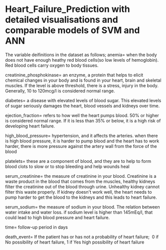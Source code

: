 # Heart_Failure_Prediction with detailed visualisations and comparable models of SVM and ANN

The variable deifinitions in the dataset as follows;
anemia= when the body does not have enough heathy red blood cells(so low levels of hemoglobin). Red blood cells carry oxygen to body tissues.

creatinine_phosphokinase= an enzyme, a protein that helps to elicit chemical changes in your body and is found in your heart, brain and skeletal muscles. If the level is above threshold, there is a stress, injury in the body. Generally, 10 to 120mcg/l is considered normal range. 

diabetes= a disease with elevated levels of blood sugar. This elevated levels of sugar seriously damages the heart, blood vessels and kidneys over time.

ejection_fraction= refers to how well the heart pumps blood. 50% or higher is considered normal range. If it is less than 35% or below, it is a high risk of developing heart failure.

high_blood_pressure= hypertension, and it affects the arteries. when there is high blood pressure, it is harder to pump blood and the heart has to work harder, there is more pressure against the artery wall from the force of the blood

platelets= these are a component of blood, and they are to help to form blood clots to slow or to stop bleeding and help wounds heal

serum_creatinine= the measure of creatinine in your blood. Creatinine is a waste product in the blood that comes from the muscles, healthy kidneys filter the creatinine out of the blood through urine. Unhealthy kidney cannot filter this waste properly. If kidney doesn't work well, the heart needs to pump harder to get the blood to the kidneys and this leads to heart failure.

serum_sodium= the measure of sodium in your blood. The relation between water intake and water loss. if sodium level is higher than 145mEq/l, that could lead to high blood pressure and heart failure. 

time= follow-up period in days

death_event= If the patient has or has not a probability of heart failure;  0 if No possibility of heart failure, 1 if Yes high possibility of heart failure
